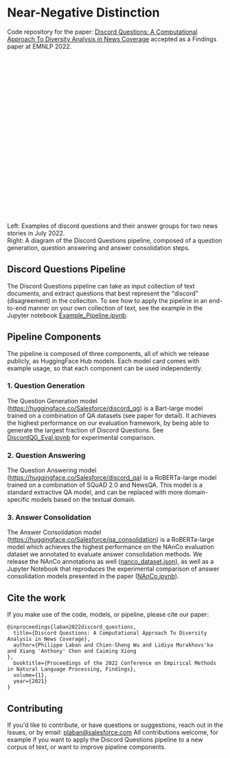 # Near-Negative Distinction

Code repository for the paper: [Discord Questions: A Computational Approach To Diversity Analysis in News Coverage](https://tingofurro.github.io/pdfs/emnlp2022_discord_questions.pdf) accepted as a Findings paper at EMNLP 2022.

<p align="center" style="width: 7500px;">
  <img width="350" height="372" style='vertical-align: middle;' src="https://tingofurro.github.io/images/emnlp2022_discord_questions_examples.png">
  <img width="350" height="208" style='vertical-align: middle;' src="https://tingofurro.github.io/images/emnlp2022_discord_questions_pipeline.png">
  <div>Left: Examples of discord questions and their answer groups for two news stories in July 2022.</div>
  <div>Right: A diagram of the Discord Questions pipeline, composed of a question generation, question answering and answer consolidation steps.
</p>

## Discord Questions Pipeline

The Discord Questions pipeline can take as input collection of text documents, and extract questions that best represent the "discord" (disagreement) in the colleciton.
To see how to apply the pipeline in an end-to-end manner on your own collection of text, see the example in the Jupyter notebook [Example_Pipeline.ipynb](https://github.com/salesforce/discord_questions/blob/master/Example_Pipeline.ipynb).

## Pipeline Components

The pipeline is composed of three components, all of which we release publicly, as HuggingFace Hub models. Each model card comes with example usage, so that each component can be used independently.

### 1. Question Generation

The Question Generation model (https://huggingface.co/Salesforce/discord_qg) is a Bart-large model trained on a combination of QA datasets (see paper for detail).
It achieves the highest performance on our evaluation framework, by being able to generate the largest fraction of Discord Questions. See [DiscordQG_Eval.ipynb](https://github.com/salesforce/discord_questions/blob/master/DiscordQG_Eval.ipynb) for experimental comparison.

### 2. Question Answering

The Question Answering model (https://huggingface.co/Salesforce/discord_qa) is a RoBERTa-large model trained on a combination of SQuAD 2.0 and NewsQA. This model is a standard extractive QA model, and can be replaced with more domain-specific models based on the textual domain.

### 3. Answer Consolidation

The Answer Consolidation model (https://huggingface.co/Salesforce/qa_consolidation) is a RoBERTa-large model which achieves the highest performance on the NAnCo evaluation dataset we annotated to evaluate answer consolidation methods.
We release the NAnCo annotations as well ([nanco_dataset.json](https://github.com/salesforce/discord_questions/blob/master/nanco_dataset.json)), as well as a Jupyter Notebook that reproduces the experimental comparison of answer consolidation models presented in the paper ([NAnCo.ipynb](https://github.com/salesforce/discord_questions/blob/master/NAnCo.ipynb)).

## Cite the work

If you make use of the code, models, or pipeline, please cite our paper:
```
@inproceedings{laban2022discord_questions,
  title={Discord Questions: A Computational Approach To Diversity Analysis in News Coverage},
  author={Philippe Laban and Chien-Sheng Wu and Lidiya Murakhovs'ka and Xiang 'Anthony' Chen and Caiming Xiong
},
  booktitle={Proceedings of the 2022 Conference on Empirical Methods in Natural Language Processing, Findings},
  volume={1},
  year={2021}
}
```

## Contributing

If you'd like to contribute, or have questions or suggestions, reach out in the Issues, or by email: plaban@salesforce.com
All contributions welcome, for example if you want to apply the Discord Questions pipeline to a new corpus of text, or want to improve pipeline components.



